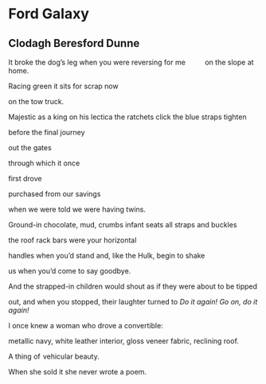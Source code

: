# Ford Galaxy
## Clodagh Beresford Dunne
It broke the dog’s leg
when you were reversing for me          on the slope at home.

Racing green
it sits for scrap now

on the tow truck.

Majestic as a king
on his lectica
the ratchets click
the blue straps tighten

before the final journey

out the gates

through which it once

first drove

purchased from our savings

when we were told
we were having twins.

Ground-in chocolate, mud, crumbs
infant seats all straps and buckles

the roof rack bars were your horizontal

handles when you’d stand
and, like the Hulk, begin to shake

us when you’d come to say goodbye.

And the strapped-in children would
shout as if they were about to be tipped

out, and when you stopped, their laughter
turned to _Do it again! Go on, do it again!_

I once knew a woman who drove a convertible:

metallic navy, white leather interior, gloss veneer
fabric, reclining roof.

A thing of  vehicular beauty.

When she sold it she never wrote a poem.